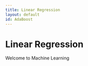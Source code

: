 ```yaml
---
title: Linear Regression
layout: default
id: AdaBoost
---
```


# Linear Regression

Welcome to Machine Learning
